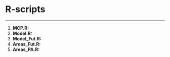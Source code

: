 # R-scripts

***

1. **MCP.R:**
2. **Model.R:**
3. **Model_Fut.R:**
4. **Areas_Fut.R:**
5. **Areas_PA.R:**
